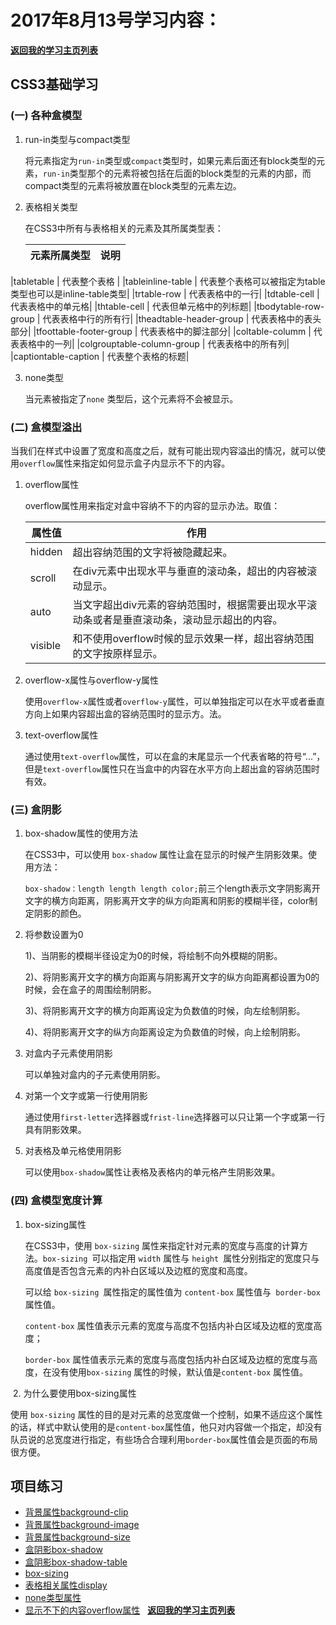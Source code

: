 # 2017年8月13号学习内容：

**[返回我的学习主页列表](https://super456.github.io/study-html-css-2017/)**

## CSS3基础学习

### (一) 各种盒模型

1. run-in类型与compact类型

   将元素指定为`run-in`类型或`compact`类型时，如果元素后面还有block类型的元素，`run-in`类型那个的元素将被包括在后面的block类型的元素的内部，而compact类型的元素将被放置在block类型的元素左边。
 

2. 表格相关类型

   在CSS3中所有与表格相关的元素及其所属类型表：
   
   |元素所属类型   |   说明   |
   |--------------|---------|
|tabletable | 代表整个表格 | 
|tableinline-table  | 代表整个表格可以被指定为table类型也可以是inline-table类型|
|trtable-row  | 代表表格中的一行|
|tdtable-cell  | 代表表格中的单元格|
|thtable-cell |  代表但单元格中的列标题|
|tbodytable-row-group | 代表表格中行的所有行|
|theadtable-header-group | 代表表格中的表头部分|
|tfoottable-footer-group | 代表表格中的脚注部分|
|coltable-columm |  代表表格中的一列|
|colgrouptable-column-group |  代表表格中的所有列|
|captiontable-caption  | 代表整个表格的标题|
 

3. none类型

   当元素被指定了`none` 类型后，这个元素将不会被显示。


### (二) 盒模型溢出

当我们在样式中设置了宽度和高度之后，就有可能出现内容溢出的情况，就可以使用`overflow`属性来指定如何显示盒子内显示不下的内容。


1. overflow属性

   overflow属性用来指定对盒中容纳不下的内容的显示办法。取值：
   
   |   属性值   |   作用   |
   |-----------|----------|
   |hidden | 超出容纳范围的文字将被隐藏起来。|
   |scroll | 在div元素中出现水平与垂直的滚动条，超出的内容被滚动显示。|
   |auto  | 当文字超出div元素的容纳范围时，根据需要出现水平滚动条或者是垂直滚动条，滚动显示超出的内容。|
   |visible | 和不使用overflow时候的显示效果一样，超出容纳范围的文字按原样显示。|


2. overflow-x属性与overflow-y属性

   使用`overflow-x`属性或者`overflow-y`属性，可以单独指定可以在水平或者垂直方向上如果内容超出盒的容纳范围时的显示方。法。


3. text-overflow属性 

   通过使用`text-overflow`属性，可以在盒的末尾显示一个代表省略的符号“...”，但是`text-overflow`属性只在当盒中的内容在水平方向上超出盒的容纳范围时有效。

### (三) 盒阴影

1. box-shadow属性的使用方法

   在CSS3中，可以使用 `box-shadow` 属性让盒在显示的时候产生阴影效果。使用方法：
   
   `box-shadow：length length length color;`前三个length表示文字阴影离开文字的横方向距离，阴影离开文字的纵方向距离和阴影的模糊半径，color制定阴影的颜色。


2. 将参数设置为0

   1)、当阴影的模糊半径设定为0的时候，将绘制不向外模糊的阴影。

   2)、将阴影离开文字的横方向距离与阴影离开文字的纵方向距离都设置为0的时候，会在盒子的周围绘制阴影。

   3)、将阴影离开文字的横方向距离设定为负数值的时候，向左绘制阴影。

   4)、将阴影离开文字的纵方向距离设定为负数值的时候，向上绘制阴影。




3. 对盒内子元素使用阴影

   可以单独对盒内的子元素使用阴影。 


4. 对第一个文字或第一行使用阴影

   通过使用`first-letter`选择器或`frist-line`选择器可以只让第一个字或第一行具有阴影效果。


5. 对表格及单元格使用阴影

   可以使用`box-shadow`属性让表格及表格内的单元格产生阴影效果。

### (四) 盒模型宽度计算

1. box-sizing属性

   在CSS3中，使用 `box-sizing` 属性来指定针对元素的宽度与高度的计算方法。`box-sizing `可以指定用 `width` 属性与 `height `属性分别指定的宽度只与高度值是否包含元素的内补白区域以及边框的宽度和高度。

   可以给 `box-sizing `属性指定的属性值为 `content-box` 属性值与` border-box` 属性值。

   `content-box` 属性值表示元素的宽度与高度不包括内补白区域及边框的宽度高度；

   `border-box`  属性值表示元素的宽度与高度包括内补白区域及边框的宽度与高度，在没有使用`box-sizing` 属性的时候，默认值是`content-box` 属性值。


 2. 为什么要使用box-sizing属性

   使用 `box-sizing` 属性的目的是对元素的总宽度做一个控制，如果不适应这个属性的话，样式中默认使用的是`content-box`属性值，他只对内容做一个指定，却没有队员说的总宽度进行指定，有些场合合理利用`border-box`属性值会是页面的布局很方便。

## 项目练习
- [背景属性background-clip][78]
- [背景属性background-image][79]
- [背景属性background-size][80]
- [盒阴影box-shadow][81]
- [盒阴影box-shadow-table][82]
- [box-sizing][83]
- [表格相关属性display][84]
- [none类型属性][85]
- [显示不下的内容overflow属性][86]
 
**[返回我的学习主页列表](https://super456.github.io/study-html-css-2017/)**


[78]: https://super456.github.io/study-html-css-2017/0813/background-clip.html
[79]: https://super456.github.io/study-html-css-2017/0813/background-image.html
[80]: https://super456.github.io/study-html-css-2017/0813/background-size.html
[81]: https://super456.github.io/study-html-css-2017/0813/box-shadow.html
[82]: https://super456.github.io/study-html-css-2017/0813/box-shadow-table.html
[83]: https://super456.github.io/study-html-css-2017/0813/box-sizing.html
[84]: https://super456.github.io/study-html-css-2017/0813/display-table.html
[85]: https://super456.github.io/study-html-css-2017/0813/none.html
[86]: https://super456.github.io/study-html-css-2017/0813/overflow.html
